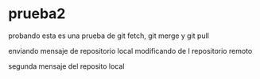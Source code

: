 # prueba2
probando
esta es una prueba de git fetch, git merge y git pull

enviando mensaje de repositorio local
modificando de l repositorio remoto

segunda mensaje del reposito local
